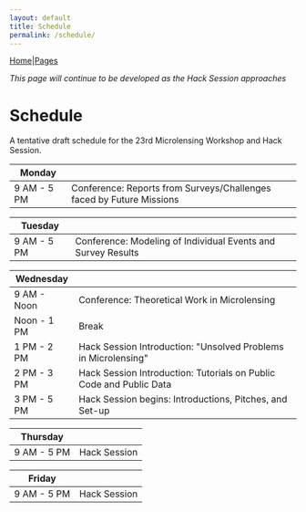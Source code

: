 ```yaml
---
layout: default
title: Schedule
permalink: /schedule/
---
```


[Home](https://ulens-hack.github.io/)|[Pages](/sitemap/)

_This page will continue to be developed as the Hack Session approaches_

# Schedule

A tentative draft schedule for the 23rd Microlensing Workshop
and Hack Session.

|Monday||
|------|-----|
|9 AM - 5 PM | Conference: Reports from Surveys/Challenges faced by Future Missions|

|Tuesday||
|-------|--|
|9 AM - 5 PM | Conference: Modeling of Individual Events and Survey Results|

|Wednesday||
|---------|--|
|9 AM - Noon | Conference: Theoretical Work in Microlensing|
|Noon - 1 PM | Break|
|1 PM - 2 PM | Hack Session Introduction: "Unsolved Problems in Microlensing"|
|2 PM - 3 PM | Hack Session Introduction: Tutorials on Public Code and Public Data|
|3 PM - 5 PM | Hack Session begins: Introductions, Pitches, and Set-up|

|Thursday||
|--------|--|
|9 AM - 5 PM | Hack Session|

|Friday||
|------|--|
|9 AM - 5 PM | Hack Session|
